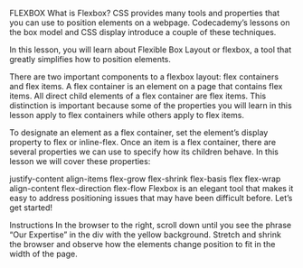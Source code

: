 FLEXBOX
What is Flexbox?
CSS provides many tools and properties that you can use to position elements on a webpage. Codecademy’s lessons on the box model and CSS display introduce a couple of these techniques.

In this lesson, you will learn about Flexible Box Layout or flexbox, a tool that greatly simplifies how to position elements.

There are two important components to a flexbox layout: flex containers and flex items. A flex container is an element on a page that contains flex items. All direct child elements of a flex container are flex items. This distinction is important because some of the properties you will learn in this lesson apply to flex containers while others apply to flex items.

To designate an element as a flex container, set the element’s display property to flex or inline-flex. Once an item is a flex container, there are several properties we can use to specify how its children behave. In this lesson we will cover these properties:

justify-content
align-items
flex-grow
flex-shrink
flex-basis
flex
flex-wrap
align-content
flex-direction
flex-flow
Flexbox is an elegant tool that makes it easy to address positioning issues that may have been difficult before. Let’s get started!

Instructions
In the browser to the right, scroll down until you see the phrase “Our Expertise” in the div with the yellow background. Stretch and shrink the browser and observe how the elements change position to fit in the width of the page.